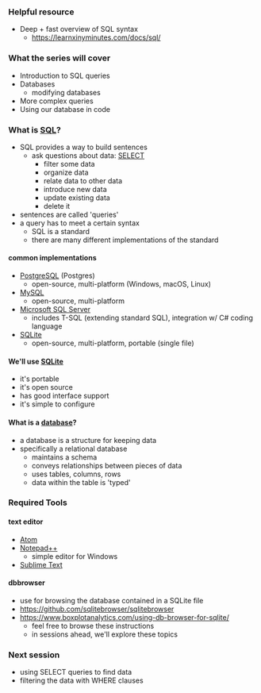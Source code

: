 ### Helpful resource
- Deep + fast overview of SQL syntax
  - https://learnxinyminutes.com/docs/sql/

### What the series will cover
- Introduction to SQL queries
- Databases
  - modifying databases
- More complex queries
- Using our database in code

### What is [SQL](https://en.wikipedia.org/wiki/SQL)?
- SQL provides a way to build sentences
  - ask questions about data: [SELECT](https://en.wikipedia.org/wiki/Select_(SQL))
    - filter some data
    - organize data
    - relate data to other data
    - introduce new data
    - update existing data
    - delete it
- sentences are called 'queries'
- a query has to meet a certain syntax
  - SQL is a standard
  - there are many different implementations
  of the standard

#### common implementations
- [PostgreSQL](https://en.wikipedia.org/wiki/PostgreSQL) (Postgres)
  - open-source, multi-platform (Windows, macOS, Linux)
- [MySQL](https://en.wikipedia.org/wiki/MySQL)
  - open-source, multi-platform
- [Microsoft SQL Server](https://en.wikipedia.org/wiki/Microsoft_SQL_Server)
  - includes T-SQL (extending standard SQL), integration w/ C# coding language
- [SQLite](https://en.wikipedia.org/wiki/SQLite)
  - open-source, multi-platform, portable (single file)

#### We'll use [SQLite](https://www.sqlite.org/whentouse.html)
- it's portable
- it's open source
- has good interface support
- it's simple to configure

#### What is a [database](https://en.wikipedia.org/wiki/Database)?
- a database is a structure for keeping data 
- specifically a relational database
  - maintains a schema
  - conveys relationships between pieces of data
  - uses tables, columns, rows
  - data within the table is 'typed'

### Required Tools

#### text editor
- [Atom](https://atom.io/)
- [Notepad++](https://notepad-plus-plus.org/)
  - simple editor for Windows
- [Sublime Text](https://www.sublimetext.com/)

#### dbbrowser
- use for browsing the database contained in a SQLite file
- https://github.com/sqlitebrowser/sqlitebrowser
- https://www.boxplotanalytics.com/using-db-browser-for-sqlite/
  - feel free to browse these instructions
  - in sessions ahead, we'll explore these topics

### Next session
- using SELECT queries to find data
- filtering the data with WHERE clauses
